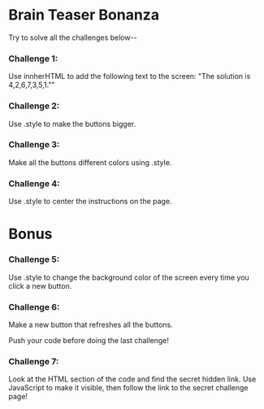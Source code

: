 # Brain Teaser Bonanza

Try to solve all the challenges below--

### Challenge 1:
Use innherHTML to add the following text to the screen: "The solution is 4,2,6,7,3,5,1.""

### Challenge 2:
Use .style to make the buttons bigger. 

### Challenge 3: 
Make all the buttons different colors using .style.

### Challenge 4:
Use .style to center the instructions on the page. 

# Bonus

### Challenge 5:
Use .style to change the background color of the screen every time you click a new button. 


### Challenge 6:
Make a new button that refreshes all the buttons.

Push your code before doing the last challenge!

### Challenge 7:
Look at the HTML section of the code and find the secret hidden link. Use JavaScript to make it visible, then follow the link to the secret challenge page!